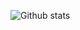 ![Github stats](https://github-readme-stats.vercel.app/api?username=aUniqueUser&count_private=true&show_icons=true)
